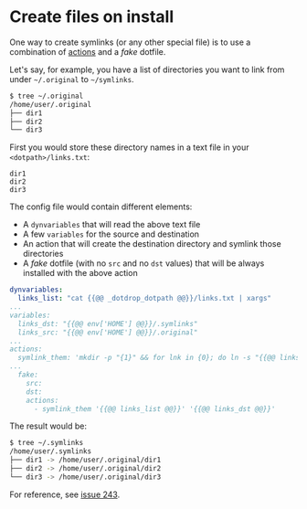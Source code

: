 # Create files on install

One way to create symlinks (or any other special file) is to use a combination of
[actions](../config/config-actions.md) and a *fake* dotfile.

Let's say, for example, you have a list of directories you want to link
from under `~/.original` to `~/symlinks`.
```bash
$ tree ~/.original
/home/user/.original
├── dir1
├── dir2
└── dir3
```

First you would store these directory names in a text file in your `<dotpath>/links.txt`:
```
dir1
dir2
dir3
```

The config file would contain different elements:

* A `dynvariables` that will read the above text file
* A few `variables` for the source and destination
* An action that will create the destination directory and symlink those directories
* A *fake* dotfile (with no `src` and no `dst` values) that will be always installed with the above action

```yaml
dynvariables:
  links_list: "cat {{@@ _dotdrop_dotpath @@}}/links.txt | xargs"
...
variables:
  links_dst: "{{@@ env['HOME'] @@}}/.symlinks"
  links_src: "{{@@ env['HOME'] @@}}/.original"
...
actions:
  symlink_them: 'mkdir -p "{1}" && for lnk in {0}; do ln -s "{{@@ links_src @@}}/$lnk" "{1}/$lnk"; done'
...
  fake:
    src:
    dst:
    actions:
      - symlink_them '{{@@ links_list @@}}' '{{@@ links_dst @@}}'
```

The result would be:
```bash
$ tree ~/.symlinks
/home/user/.symlinks
├── dir1 -> /home/user/.original/dir1
├── dir2 -> /home/user/.original/dir2
└── dir3 -> /home/user/.original/dir3
```

For reference, see [issue 243](https://github.com/deadc0de6/dotdrop/issues/243).

